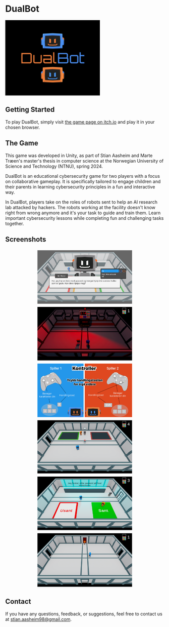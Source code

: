 # DualBot

<img src="images/cover.png" alt="cover" width="300"/>

## Getting Started

To play DualBot, simply visit [the game page on itch.io](https://stiaaas.itch.io/dualbot) and play it in your chosen browser.

## The Game
This game was developed in Unity, as part of Stian Aasheim and Marte Træen's master's thesis in computer science at the Norwegian University of Science and Technology (NTNU), spring 2024.

DualBot is an educational cybersecurity game for two players with a focus on collaborative gameplay. It is specifically tailored to engage children and their parents in learning cybersecurity principles in a fun and interactive way.

In DualBot, players take on the roles of robots sent to help an AI research lab attacked by hackers. The robots working at the facility doesn't know right from wrong anymore and it's your task to guide and train them. Learn important cybersecurity lessons while completing fun and challenging tasks together.

## Screenshots

<div style="display: flex; flex-wrap: wrap; justify-content: center;">
    <img src="images/Dialogue Choice One.png" alt="Dialogue Choice" width="300" style="margin: 5px;">
    <img src="images/AI Room.png" alt="AI Room" width="300" style="margin: 5px;">
    <img src="images/Controls.png" alt="Controls" width="300" style="margin: 5px;">
    <img src="images/NPC 2.png" alt="NPC" width="300" style="margin: 5px;">
    <img src="images/Statement.png" alt="Statement" width="300" style="margin: 5px;">
    <img src="images/Exploring.png" alt="Exploring" width="300" style="margin: 5px;">
</div>

## Contact

If you have any questions, feedback, or suggestions, feel free to contact us at stian.aasheim98@gmail.com.
